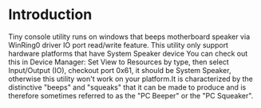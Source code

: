 # Introduction
Tiny console utility runs on windows that beeps motherboard speaker via WinRing0 driver IO port read/write feature. This utility only support hardware platforms that have System Speaker device You can check out this in Device Manager: Set View to Resources by type, then select Input/Output (IO), checkout port 0x61, it should be System Speaker, otherwise this utility won't work on your platform.It is characterized by the distinctive "beeps" and "squeaks" that it can be made to produce and is therefore sometimes referred to as the "PC Beeper" or the "PC Squeaker".
